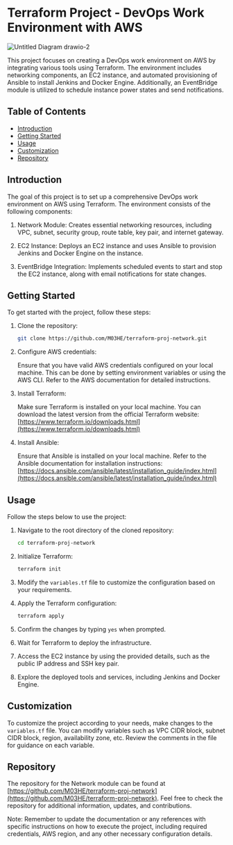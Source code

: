 # Terraform Project - DevOps Work Environment with AWS
![Untitled Diagram drawio-2](https://github.com/M03HE/terraform-proj/assets/130283957/cfe5fd34-0ecd-41cd-96c9-c98b89e345df)


This project focuses on creating a DevOps work environment on AWS by integrating various tools using Terraform. The environment includes networking components, an EC2 instance, and automated provisioning of Ansible to install Jenkins and Docker Engine. Additionally, an EventBridge module is utilized to schedule instance power states and send notifications. 

## Table of Contents

- [Introduction](#introduction)
- [Getting Started](#getting-started)
- [Usage](#usage)
- [Customization](#customization)
- [Repository](#repository)

## Introduction

The goal of this project is to set up a comprehensive DevOps work environment on AWS using Terraform. The environment consists of the following components:

1. Network Module: Creates essential networking resources, including VPC, subnet, security group, route table, key pair, and internet gateway.

2. EC2 Instance: Deploys an EC2 instance and uses Ansible to provision Jenkins and Docker Engine on the instance.

3. EventBridge Integration: Implements scheduled events to start and stop the EC2 instance, along with email notifications for state changes.

## Getting Started

To get started with the project, follow these steps:

1. Clone the repository:

   ```bash
   git clone https://github.com/M03HE/terraform-proj-network.git
   ```

2. Configure AWS credentials:

   Ensure that you have valid AWS credentials configured on your local machine. This can be done by setting environment variables or using the AWS CLI. Refer to the AWS documentation for detailed instructions.

3. Install Terraform:

   Make sure Terraform is installed on your local machine. You can download the latest version from the official Terraform website: [https://www.terraform.io/downloads.html](https://www.terraform.io/downloads.html)

4. Install Ansible:

   Ensure that Ansible is installed on your local machine. Refer to the Ansible documentation for installation instructions: [https://docs.ansible.com/ansible/latest/installation_guide/index.html](https://docs.ansible.com/ansible/latest/installation_guide/index.html)

## Usage

Follow the steps below to use the project:

1. Navigate to the root directory of the cloned repository:

   ```bash
   cd terraform-proj-network
   ```

2. Initialize Terraform:

   ```bash
   terraform init
   ```

3. Modify the `variables.tf` file to customize the configuration based on your requirements.

4. Apply the Terraform configuration:

   ```bash
   terraform apply
   ```

5. Confirm the changes by typing `yes` when prompted.

6. Wait for Terraform to deploy the infrastructure.

7. Access the EC2 instance by using the provided details, such as the public IP address and SSH key pair.

8. Explore the deployed tools and services, including Jenkins and Docker Engine.

## Customization

To customize the project according to your needs, make changes to the `variables.tf` file. You can modify variables such as VPC CIDR block, subnet CIDR block, region, availability zone, etc. Review the comments in the file for guidance on each variable.

## Repository

The repository for the Network module can be found at [https://github.com/M03HE/terraform-proj-network](https://github.com/M03HE/terraform-proj-network). Feel free to check the repository for additional information, updates, and contributions.

Note: Remember to update the documentation or any references with specific instructions on how to execute the project, including required credentials, AWS region, and any other necessary configuration details.
